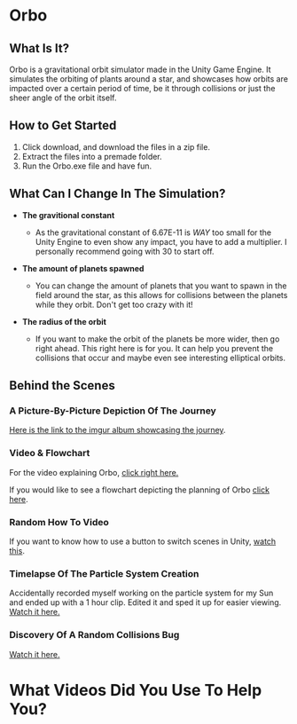 # Orbo

## What Is It?

Orbo is a gravitational orbit simulator made in the Unity Game Engine. It simulates the orbiting of plants around a star, and showcases how orbits are impacted over a certain period of time, be it through collisions or just the sheer angle of the orbit itself. 

## How to Get Started

  1. Click download, and download the files in a zip file. 
  2. Extract the files into a premade folder. 
  3. Run the Orbo.exe file and have fun.

## What Can I Change In The Simulation?

- **The gravitional constant**
  - As the gravitational constant of 6.67E-11 is *WAY* too small for the Unity Engine to even show any impact, you have to add a multiplier. I personally recommend going with 30 to start off.
    
- **The amount of planets spawned**
  - You can change the amount of planets that you want to spawn in the field around the star, as this allows for collisions between the planets while they orbit. Don't get too crazy with it! 

- **The radius of the orbit** 
  - If you want to make the orbit of the planets be more wider, then go right ahead. This right here is for you. It can help you prevent the collisions that occur and maybe even see interesting elliptical orbits.

## Behind the Scenes
### A Picture-By-Picture Depiction Of The Journey
[Here is the link to the imgur album showcasing the journey](https://imgur.com/a/v3wgpF9).

  
 ### Video & Flowchart
 For the video explaining Orbo, [click right here.](https://www.youtube.com/watch?v=z6D_FB9Ry_Q&lc=z23nupbqrkjmdlnu2acdp433khvhrzjiojytvow1zkdw03c010c)
  
 If you would like to see a flowchart depicting the planning of Orbo [click here](https://imgur.com/a/t5kMGoZ).
 
 ### Random How To Video
 If you want to know how to use a button to switch scenes in Unity, [watch this](https://www.youtube.com/watch?v=PpIkrff7bKU&t=6s).
 
 ### Timelapse Of The Particle System Creation
 
 Accidentally recorded myself working on the particle system for my Sun and ended up with a 1 hour clip. Edited it and sped it up for easier viewing. [Watch it here.](https://youtu.be/CxB-6o8hE30)
 
 ### Discovery Of A Random Collisions Bug
 [Watch it here.](https://youtu.be/8kh7B6cPEjg)
  
# What Videos Did You Use To Help You?


